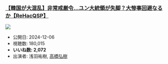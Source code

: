 ### [【韓国が大混乱】非常戒厳令…ユン大統領が失脚？大惨事回避なるか【ReHacQSP】](https://www.youtube.com/watch?v=5WBxgPs8Vz4)
[![](https://img.youtube.com/vi/5WBxgPs8Vz4/sddefault.jpg)](https://www.youtube.com/watch?v=5WBxgPs8Vz4)
-   公開日: 2024-12-06
-   視聴数: 180,015
-   **いいね数: 2,072**
-   出演者: 浅羽祐樹, [高橋弘樹](/rehacq_fan/people/高橋弘樹 "wikilink")
